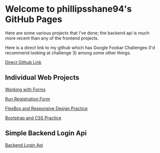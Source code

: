 # Welcome to phillipsshane94's GitHub Pages

Here are some various projects that I've done; the backend api is much more recent than any of the frontend projects. 

Here is a direct link to my github which has Google Foobar Challenges (I'd recommend looking at challenge 3) among some other things.

[Direct Github Link](https://github.com/phillipsshane94)

## Individual Web Projects

[Working with Forms](https://phillipsshane94.github.io/SinglePages/forms.html)

[Run Registration Form](https://phillipsshane94.github.io/SinglePages/raceRegistrationFormPractice.html)

[FlexBox and Responsive Design Practice](https://phillipsshane94.github.io/PricingPanelWebpage/index.html)

[Bootstrap and CSS Practice](https://phillipsshane94.github.io/MuseumOfCandyWebpage/index.html)

## Simple Backend Login Api

[Backend Login Api](https://github.com/phillipsshane94/backend_login_api)

